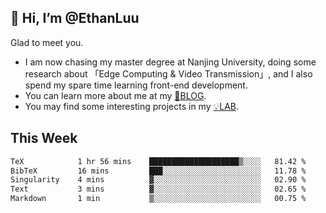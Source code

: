 ## 👋 Hi, I’m @EthanLuu

Glad to meet you.

- I am now chasing my master degree at Nanjing University, doing some research about 「Edge Computing & Video Transmission」, and I also spend my spare time learning front-end development.
- You can learn more about me at my [📝BLOG](https://blog.ethanloo.cn).
- You may find some interesting projects in my [💡LAB](https://lab.ethanloo.cn).

## This Week
<!--START_SECTION:waka-->

```txt
TeX            1 hr 56 mins    ████████████████████▒░░░░   81.42 %
BibTeX         16 mins         ███░░░░░░░░░░░░░░░░░░░░░░   11.78 %
Singularity    4 mins          ▓░░░░░░░░░░░░░░░░░░░░░░░░   02.90 %
Text           3 mins          ▓░░░░░░░░░░░░░░░░░░░░░░░░   02.65 %
Markdown       1 min           ▒░░░░░░░░░░░░░░░░░░░░░░░░   00.75 %
```

<!--END_SECTION:waka-->
